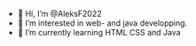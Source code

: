 - 👋 Hi, I’m @AleksF2022
- 👀 I’m interested in web- and java developping.
- 🌱 I’m currently learning HTML CSS and Java
